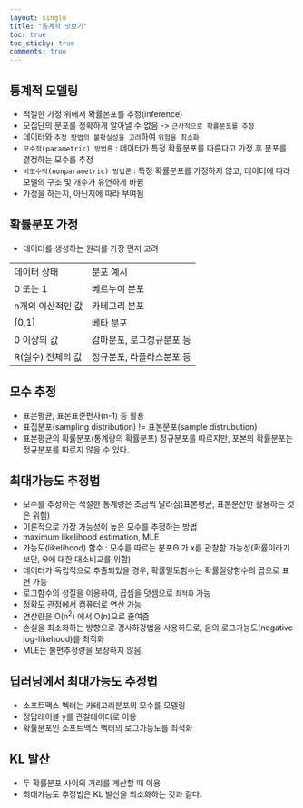```yaml
---
layout: single
title: "통계학 맛보기"
toc: true
toc_sticky: true
comments: true
---
```


## 통계적 모델링
- 적절한 가정 위에서 확률본포를 추정(inference)
- 모집단의 분포를 정확하게 알아낼 수 없음 -> `근사적으로 확률분포를 추정`
- 데이터와 `추정 방법의 불확실성을 고려`하여 `위험을 최소화`
- `모수적(parametric) 방법론` : 데이터가 특정 확률분포를 따른다고 가정 후 분포를 결정하는 모수를 추정
- `비모수적(nonparametric) 방법론` : 특정 확률분포를 가정하지 않고, 데이터에 따라 모델의 구조 및 개수가 유연하게 바뀜
- 가정을 하는지, 아닌지에 따라 부여됨

## 확률분포 가정
- 데이터를 생성하는 원리를 가장 먼저 고려
<table>
    <tr>
        <td>
        데이터 상태
        </td>
        <td>
        분포 예시
        </td>
    </tr>
    <tr>
        <td>
        0 또는 1
        </td>
        <td>
        베르누이 분포
        </td>
    </tr>
    <tr>
        <td>
        n개의 이산적인 값
        </td>
        <td>
        카테고리 분포
        </td>
    </tr>
    <tr>
        <td>
        [0,1]
        </td>
        <td>
        베타 분포
        </td>
    </tr>
    <tr>
        <td>
        0 이상의 값
        </td>
        <td>
        감마분포, 로그정규분포 등
        </td>
    </tr>
    <tr>
        <td>
        R(실수) 전체의 값
        </td>
        <td>
        정규분포, 라플라스분포 등
        </td>
    </tr>
</table>

## 모수 추정
- 표본평균, 표본표준편차(n-1) 등 활용
- 표집분포(sampling distribution) != 표본분포(sample distrubution)
- 표본평균의 확률분포(통계량의 확률분포) 정규분포를 따르지만, 포본의 확률분포는 정규분포를 따르지 않을 수 있다.

## 최대가능도 추정법
- 모수를 추정하는 적절한 통계량은 조금씩 달라짐(표본평균, 표본분산만 활용하는 것은 위험)
- 이론적으로 가장 가능성이 높은 모수를 추정하는 방법
- maximum likelihood estimation, MLE
- 가능도(likelihood) 함수 : 모수를 따르는 분포Θ 가 x를 관찰할 가능성(확률이라기 보단, Θ에 대한 대소비교를 위함)
- 데이터가 독립적으로 추출되었을 경우, 확률밀도함수는 확률질량함수의 곱으로 표현 가능
- 로그함수의 성질을 이용하여, 곱셈을 덧셈으로 `최적화` 가능
- 정확도 관점에서 컴퓨터로 연산 가능
- 연산량을 O(n<sup>2</sup>) 에서 O(n)으로 줄여줌
- 손실을 최소화하는 방향으로 경사하강법을 사용하므로, 음의 로그가능도(negative log-likehood)를 최적화
- MLE는 불편추정량을 보장하지 않음.

## 딥러닝에서 최대가능도 추정법
- 소프트맥스 벡터는 카테고리분포의 모수를 모델링
- 정답레이블 y를 관찰데이터로 이용
- 확률분포인 소프트맥스 벡터의 로그가능도를 최적화

## KL 발산
- 두 확률분포 사이의 거리를 계산할 때 이용
- 최대가능도 추정법은 KL 발산을 최소화하는 것과 같다.